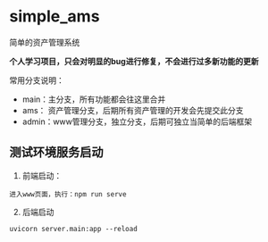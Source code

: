 # simple_ams
简单的资产管理系统

**个人学习项目，只会对明显的bug进行修复，不会进行过多新功能的更新**

常用分支说明：
* main：主分支，所有功能都会往这里合并
* ams： 资产管理分支，后期所有资产管理的开发会先提交此分支
* admin：www管理分支，独立分支，后期可独立当简单的后端框架

## 测试环境服务启动
1. 前端启动：
```
进入www页面，执行：npm run serve
```
2. 后端启动
```
uvicorn server.main:app --reload
```
